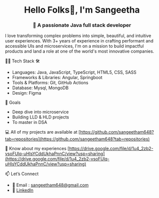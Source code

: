 <h1 align="center">Hello Folks👋, I'm Sangeetha</h1>
<h3 align="center">🚀 A passionate Java full stack developer</h3>

I love transforming complex problems into simple, beautiful, and intuitive user experiences. With 3+ years of experience in crafting performant and accessible UIs and microservices, I'm on a mission to build impactful products and land a role at one of the world's most innovative companies.

👨‍💻 Tech Stack 🛠️
- Languages: Java, JavaScript, TypeScript, HTML5, CSS, SASS
- Frameworks & Libraries: Angular, Springboot
- Tools & Platforms: Git, GitHub Actions
- Database: Mysql, MongoDB
- Design: Figma

🧠 Goals
- Deep dive into microservice
- Building LLD & HLD projects
- To master in DSA

💻 All of my projects are available at [https://github.com/sangeetham648?tab=repositories](https://github.com/sangeetham648?tab=repositories)

📄 Know about my experiences [https://drive.google.com/file/d/1u4_2zb2-vsoFUlq-uHIsYCddUkhaPnnC/view?usp=sharing](https://drive.google.com/file/d/1u4_2zb2-vsoFUlq-uHIsYCddUkhaPnnC/view?usp=sharing)

📫 Let’s Connect
- 📧 Email : sangeetham648@gmail.com
- 💼 <a href="https://linkedin.com/in/https://www.linkedin.com/in/sangeetha-m-2081361a1/" target="blank">LinkedIn</a>
